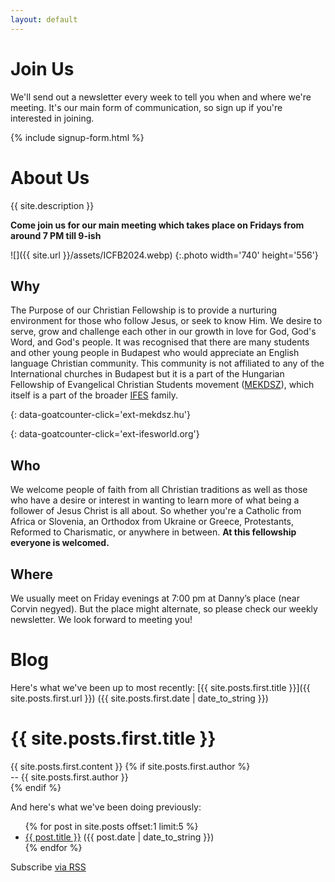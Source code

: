 ```yaml
---
layout: default
---
```


Join Us
=======

We'll send out a newsletter every week to tell you when and where we're
meeting.  It's our main form of communication, so sign up if you're
interested in joining.

{% include signup-form.html %}


About Us
========

{{ site.description }}

**Come join us for our main meeting which takes place on Fridays
from around 7 PM till 9-ish**

![]({{ site.url }}/assets/ICFB2024.webp)
{:.photo width='740' height='556'}

Why
---
The Purpose of our Christian Fellowship is to provide a nurturing
environment for those who follow Jesus, or seek to know Him.  We desire
to serve, grow and challenge each other in our growth in love for God,
God's Word, and God's people.  It was recognised that there are many
students and other young people in Budapest who would appreciate an
English language Christian community.  This community is not affiliated
to any of the International churches in Budapest but it is a part of the
Hungarian Fellowship of Evangelical Christian Students movement
([MEKDSZ][MEKDSZ]), which itself is a part of the broader [IFES][IFES]
family.

[MEKDSZ]: http://mekdsz.hu
{: data-goatcounter-click='ext-mekdsz.hu'}

[IFES]: http://www.ifesworld.org
{: data-goatcounter-click='ext-ifesworld.org'}

Who
---
We welcome people of faith from all Christian traditions as well as
those who have a desire or interest in wanting to learn more of what
being a follower of Jesus Christ is all about.  So whether you're a
Catholic from Africa or Slovenia, an Orthodox from Ukraine or Greece,
Protestants, Reformed to Charismatic, or anywhere in between.
**At this fellowship everyone is welcomed.**

Where
-----
We usually meet on Friday evenings at 7:00 pm at Danny’s place (near Corvin negyed). But the place might alternate, so please check our weekly newsletter. We look forward to meeting you!

Blog
====

Here's what we've been up to most recently:
[{{ site.posts.first.title }}]({{ site.posts.first.url }})
({{ site.posts.first.date | date_to_string }})

<div class="blog-showcase">
	<h1>{{ site.posts.first.title }}</h1>
	{{ site.posts.first.content }}
	{% if site.posts.first.author %}
		<div class="author">-- {{ site.posts.first.author }}</div>
	{% endif %}
</div>

And here's what we've been doing previously:

<ul class="blog-list">
{% for post in site.posts offset:1 limit:5 %}
  <li><a href="{{ post.url }}">{{ post.title }}</a> ({{ post.date | date_to_string }})</li>
{% endfor %}
</ul>

<p class="rss-subscribe">Subscribe <a data-goatcounter-click="rss" href="{{ "/feed.xml" | prepend: site.baseurl }}">via RSS</a></p>
